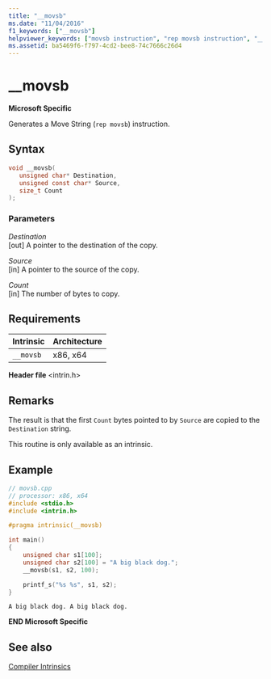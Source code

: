 ```yaml
---
title: "__movsb"
ms.date: "11/04/2016"
f1_keywords: ["__movsb"]
helpviewer_keywords: ["movsb instruction", "rep movsb instruction", "__movsb intrinsic"]
ms.assetid: ba5469f6-f797-4cd2-bee8-74c7666c26d4
---
```

# __movsb

**Microsoft Specific**

Generates a Move String (`rep movsb`) instruction.

## Syntax

```C
void __movsb(
   unsigned char* Destination,
   unsigned const char* Source,
   size_t Count
);
```

### Parameters

*Destination*\
[out] A pointer to the destination of the copy.

*Source*\
[in] A pointer to the source of the copy.

*Count*\
[in] The number of bytes to copy.

## Requirements

|Intrinsic|Architecture|
|---------------|------------------|
|`__movsb`|x86, x64|

**Header file** \<intrin.h>

## Remarks

The result is that the first `Count` bytes pointed to by `Source` are copied to the `Destination` string.

This routine is only available as an intrinsic.

## Example

```cpp
// movsb.cpp
// processor: x86, x64
#include <stdio.h>
#include <intrin.h>

#pragma intrinsic(__movsb)

int main()
{
    unsigned char s1[100];
    unsigned char s2[100] = "A big black dog.";
    __movsb(s1, s2, 100);

    printf_s("%s %s", s1, s2);
}
```

```Output
A big black dog. A big black dog.
```

**END Microsoft Specific**

## See also

[Compiler Intrinsics](../intrinsics/compiler-intrinsics.md)
